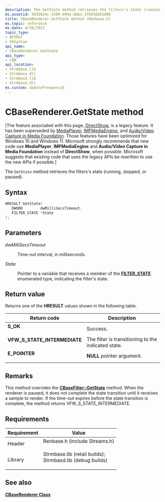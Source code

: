 ```yaml
---
description: The GetState method retrieves the filters's state (running, stopped, or paused).
ms.assetid: 5d35824c-2509-499a-bbb1-1fb916b51808
title: CBaseRenderer.GetState method (Renbase.h)
ms.topic: reference
ms.date: 4/26/2023
topic_type: 
- APIRef
- kbSyntax
api_name: 
- CBaseRenderer.GetState
api_type: 
- COM
api_location: 
- Strmbase.lib
- Strmbase.dll
- Strmbasd.lib
- Strmbasd.dll
ms.custom: UpdateFrequency5
---
```


# CBaseRenderer.GetState method

\[The feature associated with this page, [DirectShow](/windows/win32/directshow/directshow), is a legacy feature. It has been superseded by [MediaPlayer](/uwp/api/Windows.Media.Playback.MediaPlayer), [IMFMediaEngine](/windows/win32/api/mfmediaengine/nn-mfmediaengine-imfmediaengine), and [Audio/Video Capture in Media Foundation](windows/win32/medfound/audio-video-capture-in-media-foundation). Those features have been optimized for Windows 10 and Windows 11. Microsoft strongly recommends that new code use **MediaPlayer**, **IMFMediaEngine** and **Audio/Video Capture in Media Foundation** instead of **DirectShow**, when possible. Microsoft suggests that existing code that uses the legacy APIs be rewritten to use the new APIs if possible.\]

The `GetState` method retrieves the filters's state (running, stopped, or paused).

## Syntax


```C++
HRESULT GetState(
   DWORD        dwMilliSecsTimeout,
   FILTER_STATE *State
);
```



## Parameters

<dl> <dt>

*dwMilliSecsTimeout* 
</dt> <dd>

Time-out interval, in milliseconds.

</dd> <dt>

*State* 
</dt> <dd>

Pointer to a variable that receives a member of the [**FILTER\_STATE**](/windows/win32/api/strmif/ne-strmif-filter_state) enumerated type, indicating the filter's state.

</dd> </dl>

## Return value

Returns one of the **HRESULT** values shown in the following table.



| Return code                                                                                                | Description                                                    |
|------------------------------------------------------------------------------------------------------------|----------------------------------------------------------------|
| <dl> <dt>**S\_OK**</dt> </dl>                       | Success.<br/>                                            |
| <dl> <dt>**VFW\_S\_STATE\_INTERMEDIATE**</dt> </dl> | The filter is transitioning to the indicated state.<br/> |
| <dl> <dt>**E\_POINTER**</dt> </dl>                  | **NULL** pointer argument.<br/>                          |



 

## Remarks

This method overrides the [**CBaseFilter::GetState**](cbasefilter-getstate.md) method. When the renderer is paused, it does not complete the state transition until it receives a sample to render. If the time-out expires before the state transition is complete, the method returns VFW\_S\_STATE\_INTERMEDIATE.

## Requirements



| Requirement | Value |
|--------------------|--------------------------------------------------------------------------------------------------------------------------------------------------------------------------------------------|
| Header<br/>  | <dl> <dt>Renbase.h (include Streams.h)</dt> </dl>                                                                                   |
| Library<br/> | <dl> <dt>Strmbase.lib (retail builds); </dt> <dt>Strmbasd.lib (debug builds)</dt> </dl> |



## See also

<dl> <dt>

[**CBaseRenderer Class**](cbaserenderer.md)
</dt> </dl>

 

 




